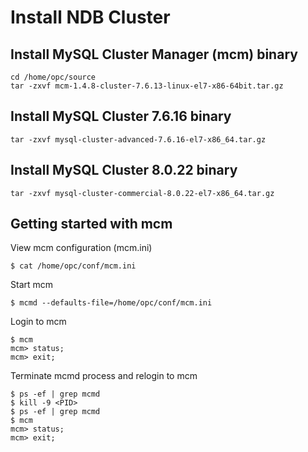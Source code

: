 # Install NDB Cluster
## Install MySQL Cluster Manager (mcm) binary
```
cd /home/opc/source
tar -zxvf mcm-1.4.8-cluster-7.6.13-linux-el7-x86-64bit.tar.gz 
```
## Install MySQL Cluster 7.6.16 binary
```
tar -zxvf mysql-cluster-advanced-7.6.16-el7-x86_64.tar.gz
```
## Install MySQL Cluster 8.0.22 binary
```
tar -zxvf mysql-cluster-commercial-8.0.22-el7-x86_64.tar.gz
```
## Getting started with mcm
View mcm configuration (mcm.ini)
```
$ cat /home/opc/conf/mcm.ini
```
Start mcm
```
$ mcmd --defaults-file=/home/opc/conf/mcm.ini
```
Login to mcm
```
$ mcm
mcm> status;
mcm> exit;
```
Terminate mcmd process and relogin to mcm
```
$ ps -ef | grep mcmd
$ kill -9 <PID>
$ ps -ef | grep mcmd
$ mcm
mcm> status;
mcm> exit;
```
